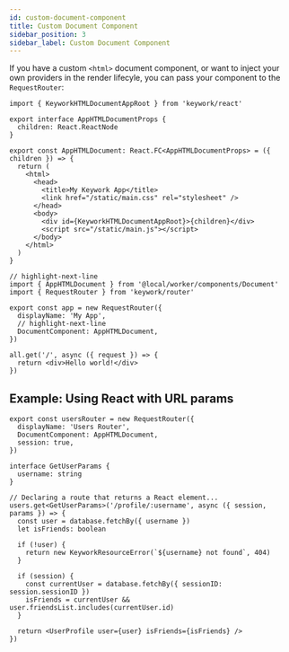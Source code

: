 ```yaml
---
id: custom-document-component
title: Custom Document Component
sidebar_position: 3
sidebar_label: Custom Document Component
---
```


If you have a custom `<html>` document component, or want to inject your own providers
in the render lifecyle, you can pass your component to the `RequestRouter`:

```tsx title=worker/components/AppHTMLDocument.tsx showLineNumbers
import { KeyworkHTMLDocumentAppRoot } from 'keywork/react'

export interface AppHTMLDocumentProps {
  children: React.ReactNode
}

export const AppHTMLDocument: React.FC<AppHTMLDocumentProps> = ({ children }) => {
  return (
    <html>
      <head>
        <title>My Keywork App</title>
        <link href="/static/main.css" rel="stylesheet" />
      </head>
      <body>
        <div id={KeyworkHTMLDocumentAppRoot}>{children}</div>
        <script src="/static/main.js"></script>
      </body>
    </html>
  )
}
```

```tsx title=worker/routers/app.tsx showLineNumbers
// highlight-next-line
import { AppHTMLDocument } from '@local/worker/components/Document'
import { RequestRouter } from 'keywork/router'

export const app = new RequestRouter({
  displayName: 'My App',
  // highlight-next-line
  DocumentComponent: AppHTMLDocument,
})

all.get('/', async ({ request }) => {
  return <div>Hello world!</div>
})
```

## Example: Using React with URL params

```tsx title=worker/routers/users.ts
export const usersRouter = new RequestRouter({
  displayName: 'Users Router',
  DocumentComponent: AppHTMLDocument,
  session: true,
})

interface GetUserParams {
  username: string
}

// Declaring a route that returns a React element...
users.get<GetUserParams>('/profile/:username', async ({ session, params }) => {
  const user = database.fetchBy({ username })
  let isFriends: boolean

  if (!user) {
    return new KeyworkResourceError(`${username} not found`, 404)
  }

  if (session) {
    const currentUser = database.fetchBy({ sessionID: session.sessionID })
    isFriends = currentUser && user.friendsList.includes(currentUser.id)
  }

  return <UserProfile user={user} isFriends={isFriends} />
})
```
